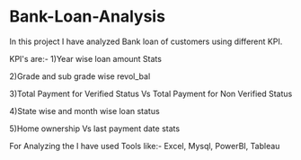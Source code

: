 # Bank-Loan-Analysis

In this project I have analyzed Bank loan of customers using different KPI.

KPI's are:-
1)Year wise loan amount Stats

2)Grade and sub grade wise revol_bal

3)Total Payment for Verified Status Vs Total Payment for Non Verified Status

4)State wise and month wise loan status

5)Home ownership Vs last payment date stats

For Analyzing the I have used Tools like:-
Excel, Mysql, PowerBI, Tableau

